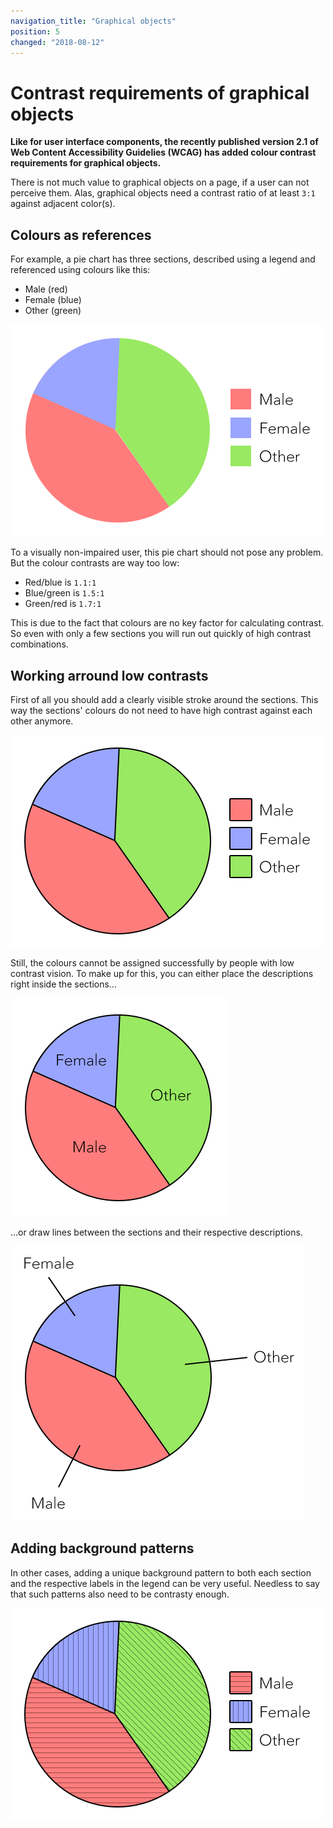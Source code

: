 ```yaml
---
navigation_title: "Graphical objects"
position: 5
changed: "2018-08-12"
---
```


# Contrast requirements of graphical objects

**Like for user interface components, the recently published version 2.1 of Web Content Accessibility Guidelies (WCAG) has added colour contrast requirements for graphical objects.**

There is not much value to graphical objects on a page, if a user can not perceive them. Alas, graphical objects need a contrast ratio of at least `3:1` against adjacent color(s).

## Colours as references

For example, a pie chart has three sections, described using a legend and referenced using colours like this:

- Male (red)
- Female (blue)
- Other (green)

![Low contrast pie chart](_media/low-contrast-pie-chart.png)

To a visually non-impaired user, this pie chart should not pose any problem. But the colour contrasts are way too low:

- Red/blue is `1.1:1`
- Blue/green is `1.5:1`
- Green/red is `1.7:1`

This is due to the fact that colours are no key factor for calculating contrast. So even with only a few sections you will run out quickly of high contrast combinations.

## Working arround low contrasts

First of all you should add a clearly visible stroke around the sections. This way the sections' colours do not need to have high contrast against each other anymore.

![Pie chart with stroke](_media/pie-chart-with-stroke.png)

Still, the colours cannot be assigned successfully by people with low contrast vision. To make up for this, you can either place the descriptions right inside the sections...

![Pie chart labels inside](_media/pie-chart-with-labels-inside.png)

...or draw lines between the sections and their respective descriptions.

![Pie chart with connected labels](_media/pie-chart-with-connected-labels.png)

## Adding background patterns

In other cases, adding a unique background pattern to both each section and the respective labels in the legend can be very useful. Needless to say that such patterns also need to be contrasty enough.

![Pie chart with patterns](_media/pie-chart-with-patterns.png)
